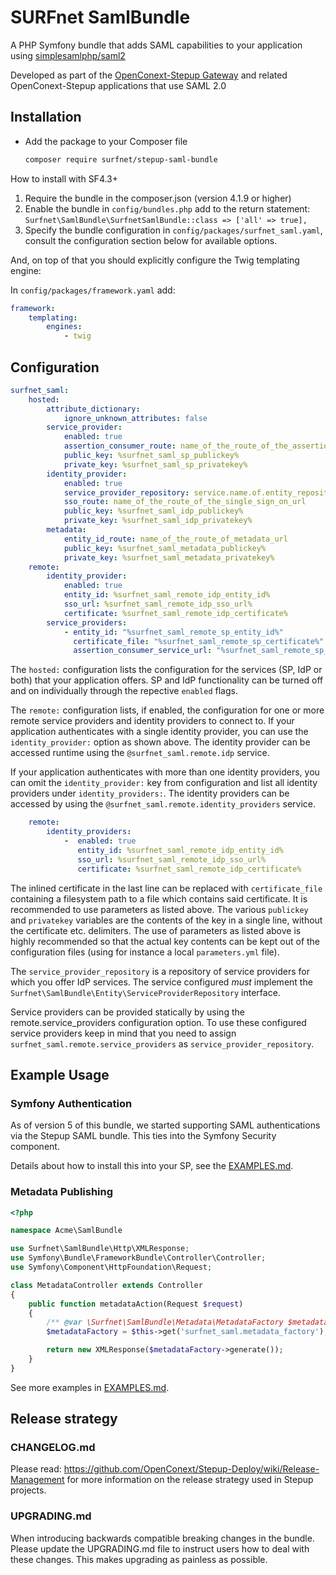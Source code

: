 # SURFnet SamlBundle

<!--
       [![Build Status](https://travis-ci.org/SURFnet/Stepup-bundle.svg)](https://travis-ci.org/SURFnet/Stepup-bundle) [![Scrutinizer Code Quality](https://scrutinizer-ci.com/g/SURFnet/Stepup-bundle/badges/quality-score.png?b=develop)](https://scrutinizer-ci.com/g/SURFnet/Stepup-bundle/?branch=develop) [![SensioLabs Insight](https://insight.sensiolabs.com/projects/5b8b8d8b-e917-4954-818b-782d9e181c75/mini.png)](https://insight.sensiolabs.com/projects/5b8b8d8b-e917-4954-818b-782d9e181c75)
-->

A PHP Symfony bundle that adds SAML capabilities to your application using [simplesamlphp/saml2][1]

Developed as part of the [OpenConext-Stepup Gateway][2] and related OpenConext-Stepup applications that use SAML 2.0

## Installation

* Add the package to your Composer file
  ```sh
  composer require surfnet/stepup-saml-bundle
  ```

How to install with SF4.3+
 
1. Require the bundle in the composer.json (version 4.1.9 or higher)
2. Enable the bundle in `config/bundles.php` add to the return statement: `Surfnet\SamlBundle\SurfnetSamlBundle::class => ['all' => true],`
3. Specify the bundle configuration in `config/packages/surfnet_saml.yaml`, consult the configuration section below for available options.
 
And, on top of that you should explicitly configure the Twig templating engine:

In `config/packages/framework.yaml` add:

```yaml
framework:
    templating:
        engines:
            - twig
```      

## Configuration

```yaml
surfnet_saml:
    hosted:
        attribute_dictionary:
            ignore_unknown_attributes: false
        service_provider:
            enabled: true
            assertion_consumer_route: name_of_the_route_of_the_assertion_consumer_url
            public_key: %surfnet_saml_sp_publickey%
            private_key: %surfnet_saml_sp_privatekey%
        identity_provider:
            enabled: true
            service_provider_repository: service.name.of.entity_repository
            sso_route: name_of_the_route_of_the_single_sign_on_url
            public_key: %surfnet_saml_idp_publickey%
            private_key: %surfnet_saml_idp_privatekey%
        metadata:
            entity_id_route: name_of_the_route_of_metadata_url
            public_key: %surfnet_saml_metadata_publickey%
            private_key: %surfnet_saml_metadata_privatekey%
    remote:
        identity_provider:
            enabled: true
            entity_id: %surfnet_saml_remote_idp_entity_id%
            sso_url: %surfnet_saml_remote_idp_sso_url%
            certificate: %surfnet_saml_remote_idp_certificate%
        service_providers:
            - entity_id: "%surfnet_saml_remote_sp_entity_id%"
              certificate_file: "%surfnet_saml_remote_sp_certificate%"
              assertion_consumer_service_url: "%surfnet_saml_remote_sp_acs%"            
```

The `hosted:` configuration lists the configuration for the services (SP, IdP or both) that your application offers. SP and IdP
 functionality can be turned off and on individually through the repective `enabled` flags.

The `remote:` configuration lists, if enabled, the configuration for one or more remote service providers and identity providers to connect to.
If your application authenticates with a single identity provider, you can use the `identity_provider:` option as shown above. The identity
provider can be accessed runtime using the `@surfnet_saml.remote.idp` service.

If your application authenticates with more than one identity providers, you can omit the `identity_provider:` key from configuration and list all
identity providers under `identity_providers:`. The identity providers can be accessed by using the `@surfnet_saml.remote.identity_providers` service.
```yaml
    remote:
        identity_providers:
            -  enabled: true
               entity_id: %surfnet_saml_remote_idp_entity_id%
               sso_url: %surfnet_saml_remote_idp_sso_url%
               certificate: %surfnet_saml_remote_idp_certificate%

```

The inlined certificate in the last line can be replaced with `certificate_file` containing a filesystem path to
a file which contains said certificate.
It is recommended to use parameters as listed above. The various `publickey` and `privatekey` variables are the
 contents of the key in a single line, without the certificate etc. delimiters. The use of parameters as listed above
 is highly recommended so that the actual key contents can be kept out of the configuration files (using for instance
 a local `parameters.yml` file).

The `service_provider_repository` is a repository of service providers for which you offer IdP services. The service
configured _must_ implement the `Surfnet\SamlBundle\Entity\ServiceProviderRepository` interface.

Service providers can be provided statically by using the remote.service_providers configuration option. To use these configured service 
providers keep in mind that you need to assign `surfnet_saml.remote.service_providers` as `service_provider_repository`.

## Example Usage

### Symfony Authentication
As of version 5 of this bundle, we started supporting SAML authentications via the Stepup SAML bundle. This ties into 
the Symfony Security component. 

Details about how to install this into your SP, see the [EXAMPLES.md](EXAMPLES.md).

### Metadata Publishing

```php
<?php

namespace Acme\SamlBundle

use Surfnet\SamlBundle\Http\XMLResponse;
use Symfony\Bundle\FrameworkBundle\Controller\Controller;
use Symfony\Component\HttpFoundation\Request;

class MetadataController extends Controller
{
    public function metadataAction(Request $request)
    {
        /** @var \Surfnet\SamlBundle\Metadata\MetadataFactory $metadataFactory */
        $metadataFactory = $this->get('surfnet_saml.metadata_factory');

        return new XMLResponse($metadataFactory->generate());
    }
}
```

See more examples in [EXAMPLES.md](EXAMPLES.md).


## Release strategy

### CHANGELOG.md
Please read: https://github.com/OpenConext/Stepup-Deploy/wiki/Release-Management for more information on the release strategy used in Stepup projects.

### UPGRADING.md
When introducing backwards compatible breaking changes in the bundle. Please update the UPGRADING.md file to instruct
users how to deal with these changes. This makes upgrading as painless as possible. 

[1]: https://github.com/simplesamlphp/saml2
[2]: https://github.com/OpenConext/Stepup-Gateway

